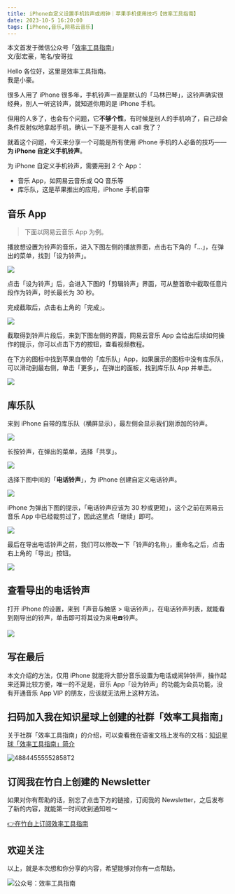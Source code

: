 ```yaml
---
title: iPhone自定义设置手机铃声或闹钟｜苹果手机使用技巧【效率工具指南】  
date: 2023-10-5 16:20:00               
tags: [iPhone,音乐,网易云音乐]                                                                               
---
```

本文首发于微信公众号「[效率工具指南](https://mp.weixin.qq.com/s/3Bf1z0gHX_dGdINGaV5pjQ)」   
文/彭宏豪，笔名/安哥拉


Hello 各位好，这里是效率工具指南。  
我是小豪。  

很多人用了 iPhone 很多年，手机铃声一直是默认的「马林巴琴」，这铃声确实很经典，别人一听这铃声，就知道你用的是 iPhone 手机。  

但用的人多了，也会有个问题，它**不够个性**，有时候是别人的手机响了，自己却会条件反射似地拿起手机，确认一下是不是有人 call 我了？    

就着这个问题，今天来分享一个可能是所有使用 iPhone 手机的人必备的技巧——**为 iPhone 自定义手机铃声**。  

为 iPhone 自定义手机铃声，需要用到 2 个 App：  

* 音乐 App，如网易云音乐或 QQ 音乐等    
* 库乐队，这是苹果推出的应用，iPhone 手机自带   

## 音乐 App

> 下面以网易云音乐 App 为例。   

播放想设置为铃声的音乐，进入下图左侧的播放界面，点击右下角的「…」，在弹出的菜单，找到「设为铃声」。   

![](https://article-picbed-1302715071.cos.ap-guangzhou.myqcloud.com/2023/11/25/stiiitch20231005110833.jpg)

点击「设为铃声」后，会进入下图的「剪辑铃声」界面，可从整首歌中截取任意片段作为铃声，时长最长为 30 秒。  

完成截取后，点击右上角的「完成」。   

![](https://article-picbed-1302715071.cos.ap-guangzhou.myqcloud.com/2023/10/05/img8245.jpg)


截取得到铃声片段后，来到下图左侧的界面，网易云音乐 App 会给出后续如何操作的提示，你可以点击下方的按钮，查看视频教程。  


在下方的图标中找到苹果自带的「库乐队」App，如果展示的图标中没有库乐队，可以滑动到最右侧，单击「更多」，在弹出的面板，找到库乐队 App 并单击。    


![](https://article-picbed-1302715071.cos.ap-guangzhou.myqcloud.com/2023/10/05/ae6436212d98413194e2e1444eca31781201a.jpeg)


## 库乐队

来到 iPhone 自带的库乐队（横屏显示），最左侧会显示我们刚添加的铃声。     

![](https://article-picbed-1302715071.cos.ap-guangzhou.myqcloud.com/2023/10/05/img8248.PNG)
 

长按铃声，在弹出的菜单，选择「共享」。    

![](https://article-picbed-1302715071.cos.ap-guangzhou.myqcloud.com/2023/10/05/img8249.PNG)


选择下图中间的「**电话铃声**」，为 iPhone 创建自定义电话铃声。       


![](https://article-picbed-1302715071.cos.ap-guangzhou.myqcloud.com/2023/10/05/img8250.PNG)

iPhone 为弹出下图的提示，「电话铃声应该为 30 秒或更短」，这个之前在网易云音乐 App 中已经裁剪过了，因此这里点「继续」即可。  


![](https://article-picbed-1302715071.cos.ap-guangzhou.myqcloud.com/2023/10/05/img8252.PNG)

最后在导出电话铃声之前，我们可以修改一下「铃声的名称」，重命名之后，点击右上角的「导出」按钮。      


![](https://article-picbed-1302715071.cos.ap-guangzhou.myqcloud.com/2023/10/05/img8253.PNG)


## 查看导出的电话铃声


打开 iPhone 的设置，来到「声音与触感 > 电话铃声」，在电话铃声列表，就能看到刚导出的铃声，单击即可将其设为来电☎️铃声。   
   


![](https://article-picbed-1302715071.cos.ap-guangzhou.myqcloud.com/2023/10/05/img8255.PNG)


## 写在最后

本文介绍的方法，仅用 iPhone 就能将大部分音乐设置为电话或闹钟铃声，操作起来还算比较方便，唯一的不足是，音乐 App「设为铃声」的功能为会员功能，没有开通音乐 App VIP 的朋友，应该就无法用上这种方法。  


## 扫码加入我在知识星球上创建的社群「效率工具指南」  

关于社群「效率工具指南」的介绍，可以查看我在语雀文档上发布的文档：[知识星球「效率工具指南」简介](https://www.yuque.com/penghonghao/af0aai/glwrg2dl0dqlegi6?singleDoc#)    

![48844555552858T2](https://article-picbed-1302715071.cos.ap-guangzhou.myqcloud.com/2023/03/25/48844555552858t2.JPG)


## 订阅我在竹白上创建的 Newsletter   

如果对你有帮助的话，别忘了点击下方的链接，订阅我的 Newsletter，之后发布了新的内容，就能第一时间收到通知啦～  

[👉在竹白上订阅效率工具指南](https://penghh.zhubai.love/)         

## 欢迎关注     

以上，就是本次想和你分享的内容，希望能够对你有一点帮助。     

![公众号：效率工具指南](https://article-picbed-1302715071.cos.ap-guangzhou.myqcloud.com/2021/05/28/gong-zhong-hao-wei-bu-er-wei-ma-dailogo.png)   

 